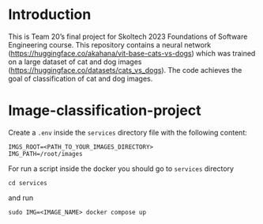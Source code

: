 # Introduction

This is Team 20’s final project for Skoltech 2023 Foundations of Software Engineering course. 
This repository contains a neural network (https://huggingface.co/akahana/vit-base-cats-vs-dogs) which was trained on a large dataset of cat and dog images (https://huggingface.co/datasets/cats_vs_dogs). The code achieves the goal of classification of cat and dog images. 

# Image-classification-project

Create a `.env` inside the `services` directory file with the following content:
```
IMGS_ROOT=<PATH_TO_YOUR_IMAGES_DIRECTORY>
IMG_PATH=/root/images
```

For run a script inside the docker you should go to `services` directory
```
cd services
```
and run
```
sudo IMG=<IMAGE_NAME> docker compose up
```
